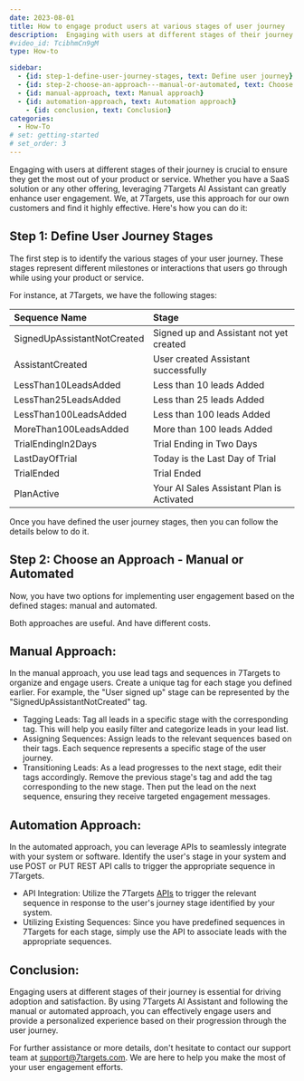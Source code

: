 ```yaml
---
date: 2023-08-01
title: How to engage product users at various stages of user journey
description:  Engaging with users at different stages of their journey is crucial to ensure they get the most out of your product or service. Whether you have a SaaS solution or any other offering, leveraging 7Targets AI Assistant can greatly enhance user engagement.
#video_id: TcibhmCn9gM
type: How-to

sidebar:
  - {id: step-1-define-user-journey-stages, text: Define user journey}
  - {id: step-2-choose-an-approach---manual-or-automated, text: Choose an approach}
  - {id: manual-approach, text: Manual approach}
  - {id: automation-approach, text: Automation approach}
    - {id: conclusion, text: Conclusion}
categories:
  - How-To
# set: getting-started
# set_order: 3
---
```

Engaging with users at different stages of their journey is crucial to ensure they get the most out of your product or service. Whether you have a SaaS solution or any other offering, leveraging 7Targets AI Assistant can greatly enhance user engagement. We, at 7Targets, use this approach for our own customers and find it highly effective. Here's how you can do it:

## Step 1: Define User Journey Stages
The first step is to identify the various stages of your user journey. These stages represent different milestones or interactions that users go through while using your product or service. 

For instance, at 7Targets, we have the following stages:

| Sequence Name | Stage | 
|:--------|:-------|
| SignedUpAssistantNotCreated | Signed up and Assistant not yet created |
| AssistantCreated | User created Assistant successfully |
| LessThan10LeadsAdded | Less than 10 leads Added |
| LessThan25LeadsAdded | Less than 25 leads Added |
| LessThan100LeadsAdded | Less than 100 leads Added |
| MoreThan100LeadsAdded | More than 100 leads Added |
| TrialEndingIn2Days | Trial Ending in Two Days |
| LastDayOfTrial| Today is the Last Day of Trial |
| TrialEnded | Trial Ended |
| PlanActive | Your AI Sales Assistant Plan is Activated |

Once you have defined the user journey stages, then you can follow the details below to do it. 

## Step 2: Choose an Approach - Manual or Automated
Now, you have two options for implementing user engagement based on the defined stages: manual and automated.

Both approaches are useful. And have different costs. 

## Manual Approach:
In the manual approach, you use lead tags and sequences in 7Targets to organize and engage users. Create a unique tag for each stage you defined earlier. For example, the "User signed up" stage can be represented by the "SignedUpAssistantNotCreated" tag.

* Tagging Leads: Tag all leads in a specific stage with the corresponding tag. This will help you easily filter and categorize leads in your lead list.
* Assigning Sequences: Assign leads to the relevant sequences based on their tags. Each sequence represents a specific stage of the user journey.
* Transitioning Leads: As a lead progresses to the next stage, edit their tags accordingly. Remove the previous stage's tag and add the tag corresponding to the new stage. Then put the lead on the next sequence, ensuring they receive targeted engagement messages.

## Automation Approach:
In the automated approach, you can leverage APIs to seamlessly integrate with your system or software. Identify the user's stage in your system and use POST or PUT REST API calls to trigger the appropriate sequence in 7Targets.

* API Integration: Utilize the 7Targets [APIs](../../integrate/api/) to trigger the relevant sequence in response to the user's journey stage identified by your system.
* Utilizing Existing Sequences: Since you have predefined sequences in 7Targets for each stage, simply use the API to associate leads with the appropriate sequences.

## Conclusion:
Engaging users at different stages of their journey is essential for driving adoption and satisfaction. By using 7Targets AI Assistant and following the manual or automated approach, you can effectively engage users and provide a personalized experience based on their progression through the user journey.

For further assistance or more details, don't hesitate to contact our support team at support@7targets.com. We are here to help you make the most of your user engagement efforts.
